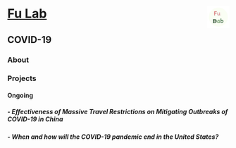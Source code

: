 # [Fu Lab](./index.md) <img src="./images/Logo.png" align = "right" alt="" width="50">

## COVID-19

### About

### Projects

#### Ongoing

##### - Effectiveness of Massive Travel Restrictions on Mitigating Outbreaks of COVID-19 in China

##### - When and how will the COVID-19 pandemic end in the United States?
